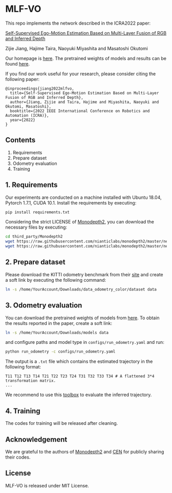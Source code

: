 # MLF-VO

This repo implements the network described in the ICRA2022 paper:

[Self-Supervised Ego-Motion Estimation Based on Multi-Layer Fusion of RGB and Inferred Depth](https://arxiv.org/pdf/2203.01557.pdf)

Zijie Jiang, Hajime Taira, Naoyuki Miyashita and Masatoshi Okutomi

Our homepage is [here](http://www.ok.sc.e.titech.ac.jp/res/MLF-VO/). The pretrained weights of models and results can be found [here](https://drive.google.com/drive/folders/1bogcNuteWNce_551jscX-leo54YYhYZY?usp=sharing).

If you find our work useful for your research, please consider citing the following paper:

```
@inproceedings{jiang2022mlfvo,
  title={Self-Supervised Ego-Motion Estimation Based on Multi-Layer Fusion of RGB and Inferred Depth},
  author={Jiang, Zijie and Taira, Hajime and Miyashita, Naoyuki and Okutomi, Masatoshi},
  booktitle={2022 IEEE International Conference on Robotics and Automation (ICRA)},
  year={2022}
}
```

## Contents

1. Requirements
2. Prepare dataset
3. Odometry evaluation
4. Training

## 1. Requirements

Our experiments are conducted on a machine installed with Ubuntu 18.04, Pytorch 1.7.1, CUDA 10.1. Install the requirements by executing:

``` bash
pip install requirements.txt
```

Considering the strict LICENSE of [Monodepth2](https://github.com/nianticlabs/monodepth2), you can download the necessary files by executing:

``` bash
cd third_party/Monodepth2
wget https://raw.githubusercontent.com/nianticlabs/monodepth2/master/networks/depth_decoder.py
wget https://raw.githubusercontent.com/nianticlabs/monodepth2/master/networks/resnet_encoder.py
```

## 2. Prepare dataset

Please download the KITTI odometry benchmark from their [site](http://www.cvlibs.net/datasets/kitti/eval_odometry.php) and create a soft link by executing the following command:

``` bash
ln -s /home/YourAccount/Downloads/data_odometry_color/dataset data
```

## 3. Odometry evaluation

You can download the pretrained weights of models from [here](https://drive.google.com/drive/folders/1bogcNuteWNce_551jscX-leo54YYhYZY?usp=sharing). To obtain the results reported in the paper, create a soft link:

``` bash
ln -s /home/YourAccount/Downloads/models data
```

and configure paths and model type in `configs/run_odometry.yaml` and run:

``` bash
python run_odometry -c configs/run_odometry.yaml
```

The output is a `.txt` file which contains the estimated trajectory in the following format:

```
T11 T12 T13 T14 T21 T22 T23 T24 T31 T32 T33 T34 # A flattened 3*4 transformation matrix.
...
```

We recommend to use this [toolbox](https://github.com/Huangying-Zhan/kitti-odom-eval) to evaluate the inferred trajectory.

## 4. Training

The codes for training will be released after cleaning.

## Acknowledgement

We are grateful to the authors of [Monodepth2](https://github.com/nianticlabs/monodepth2) and [CEN](https://github.com/yikaiw/CEN) for publicly sharing their codes.

## License

MLF-VO is released under MIT License.
